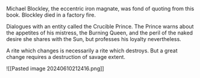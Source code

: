 Michael Blockley, the eccentric iron magnate, was fond of quoting from this book. Blockley died in a factory fire.

Dialogues with an entity called the Crucible Prince. The Prince warns about the appetites of his mistress, the Burning Queen, and the peril of the naked desire she shares with the Sun, but professes his loyalty nevertheless.

A rite which changes is necessarily a rite which destroys. But a great change requires a destruction of savage extent.

![[Pasted image 20240610212416.png]]